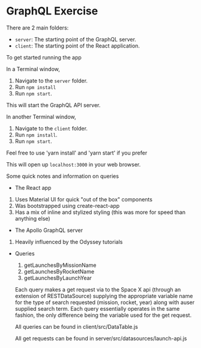 # GraphQL Exercise

There are 2 main folders:

- `server`: The starting point of the GraphQL server.
- `client`: The starting point of the React application.

To get started running the app

In a Terminal window,

1. Navigate to the `server` folder.
1. Run `npm install`
1. Run `npm start`.

This will start the GraphQL API server.

In another Terminal window,

1. Navigate to the `client` folder.
1. Run `npm install`.
1. Run `npm start`.

Feel free to use 'yarn install' and 'yarn start' if you prefer

This will open up `localhost:3000` in your web browser.

Some quick notes and information on queries

- The React app 
1. Uses Material UI for quick "out of the box" components
2. Was bootstrapped using create-react-app
3. Has a mix of inline and stylized styling (this was more for speed than anything else)

- The Apollo GraphQL server 
1. Heavily influenced by the Odyssey tutorials

  - Queries
    1. getLaunchesByMissionName
    2. getLaunchesByRocketName
    3. getLaunchesByLaunchYear

    Each query makes a get request via to the Space X api (through an extension of RESTDataSource) supplying the appropriate variable name for the type of search requested (mission, rocket, year) along with auser supplied search term. 
    Each query essentially operates in the same fashion, the only difference being the variable used for the get request. 

    All queries can be found in client/src/DataTable.js

    All get requests can be found in server/src/datasources/launch-api.js
   